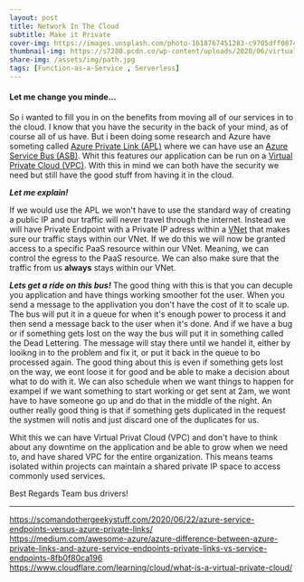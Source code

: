 ```yaml
---
layout: post
title: Network In The Cloud
subtitle: Make it Private
cover-img: https://images.unsplash.com/photo-1618767451283-c9705dff0874?ixid=MnwxMjA3fDB8MHxwaG90by1wYWdlfHx8fGVufDB8fHx8&ixlib=rb-1.2.1&auto=format&fit=crop&w=1171&q=80 
thumbnail-img: https://s7280.pcdn.co/wp-content/uploads/2020/06/virtual-network.jpg
share-img: /assets/img/path.jpg
tags: [Function-as-a-Service , Serverless]
---
```


#### Let me change you minde...
So i wanted to fill you in on the benefits from moving all of our services in to the cloud. I know that you have the security in the back of your mind, as of course all of us have. But i been doing some research and Azure have someting called [Azure Private Link (APL)](https://docs.microsoft.com/en-us/azure/private-link/private-link-overvieprivat) where we can have use an [Azure Service Bus (ASB)](https://www.serverless360.com/azure-service-bus). Whit this features our application can be run on a [Virtual Private Cloud (VPC)](https://awsfeed.com/whats-new/certification/azure-virtual-private-cloud-guide). With this in mind we can both have the security we need but still have the good stuff from having it in the cloud. 

***Let me explain!***

If we would use the APL we won't have to use the standard way of creating a public IP and our traffic will never travel through the internet. Instead we will have Private Endpoint with a Private IP adress within a [VNet](https://www.bmc.com/blogs/virtual-network/) that makes sure our traffic stays within our VNet. If we do this we will now be granted access to a specific PaaS resource within our VNet. Meaning, we can control the egress to the PaaS resource. We can also make sure that the traffic from us **always** stays within our VNet.

***Lets get a ride on this bus!***
The good thing with this is that you can decuple you application and have things working smoother fot the user. When you send a message to the applivation you don't have the cost of it to scale up. The bus will put it in a queue for when it's enough power to process it and then send a message back to the user when it's done. And if we have a bug or if something gets lost on the way the bus will put it in something called the Dead Lettering. The message will stay there until we handel it, either by looikng in to the problem and fix it, or put it back in the queue to bo processed again. The good thing about this is even if something gets lost on the way, we eont loose it for good and be able to make a decision about what to do with it. 
We can also schedule when we want things to happen for exampel if we want something to start working or get sent at 2am, we wont have to have someone go up and do that in the middle of the night. An outher really good thing is that if something gets duplicated in the request the systmen will notis and just discard one of the duplicates for us.

Whit this we can have Virtual Privat Cloud (VPC) and don't have to think about any downtime on the application and be able to grow when we need to, and have shared VPC for the entire organization. This means teams isolated within projects can maintain a shared private IP space to access commonly used services.

Best Regards Team bus drivers!
_______________________


<https://scomandothergeekystuff.com/2020/06/22/azure-service-endpoints-versus-azure-private-links/>    
<https://medium.com/awesome-azure/azure-difference-between-azure-private-links-and-azure-service-endpoints-private-links-vs-service-endpoints-8fb0f80ca196>  
<https://www.cloudflare.com/learning/cloud/what-is-a-virtual-private-cloud/>